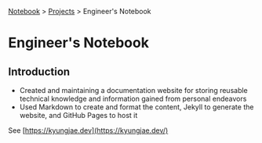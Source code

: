 <a href="../">Notebook</a> > <a href="./">Projects</a> > Engineer's Notebook

# Engineer's Notebook



## Introduction

* Created and maintaining a documentation website for storing reusable technical knowledge and information gained from personal endeavors
* Used Markdown to create and format the content, Jekyll to generate the website, and GitHub Pages to host it

See [https://kyungjae.dev](https://kyungjae.dev/)
